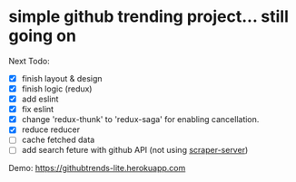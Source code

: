 # simple github trending project... still going on

Next Todo:
- [X] finish layout & design
- [X] finish logic (redux)
- [X] add eslint
- [X] fix eslint
- [X] change 'redux-thunk' to 'redux-saga' for enabling cancellation.
- [x] reduce reducer
- [ ] cache fetched data
- [ ] add search feture with github API (not using [scraper-server](https://github.com/singgihnn/scraper-server))

Demo: https://githubtrends-lite.herokuapp.com
